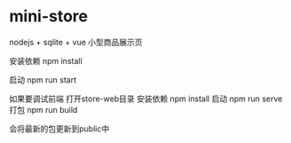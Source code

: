 # mini-store
nodejs + sqlite + vue 小型商品展示页

安装依赖
npm install

启动
npm run start

如果要调试前端
打开store-web目录
安装依赖
npm install
启动
npm run serve
打包
npm run build

会将最新的包更新到public中
